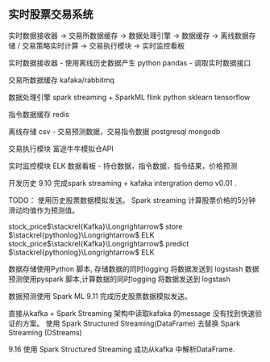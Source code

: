 ## 实时股票交易系统

实时数据接收器 -> 交易所数据缓存 -> 数据处理引擎 -> 数据缓存 -> 离线数据存储 / 交易策略实时计算 -> 交易执行模块 -> 实时监控看板

实时数据接收器
    - 使用离线历史数据产生 python pandas
    - 调取实时数据接口

交易所数据缓存
kafaka/rabbitmq

数据处理引擎
spark streaming + SparkML
flink
python sklearn
tensorflow

指令数据缓存
redis

离线存储
csv - 交易预测数据，交易指令数据
postgresql
mongodb

交易执行模块
富途牛牛模拟仓API

实时监控模块
ELK 数据看板 - 持仓数据，指令数据，指令结果，价格预测

开发历史
9.10
完成spark streaming + kafaka intergration demo v0.01 . 

TODO： 
使用历史股票数据模拟发送。
Spark streaming 计算股票价格的5分钟滑动均值作为预测值。

stock_price$\stackrel{Kafka}\Longrightarrow$ store $\stackrel{pythonlog}\Longrightarrow$ ELK
stock_price$\stackrel{Kafka}\Longrightarrow$ predict $\stackrel{pythonlog}\Longrightarrow$ ELK

数据存储使用Python 脚本, 存储数据的同时logging 将数据发送到 logstash
数据预测使用pyspark 脚本,计算数据的同时logging 将数据发送到 logstash

数据预测使用 Spark ML
9.11
完成历史股票数据模拟发送。

直接从kafka + Spark Streaming 架构中读取kafaka 的message 没有找到快速验证的方案。
使用 Spark Structured Streaming(DataFrame) 去替换 Spark Streaming (DStreams)

9.16
使用 Spark Structured Streaming 成功从kafka 中解析DataFrame.         

